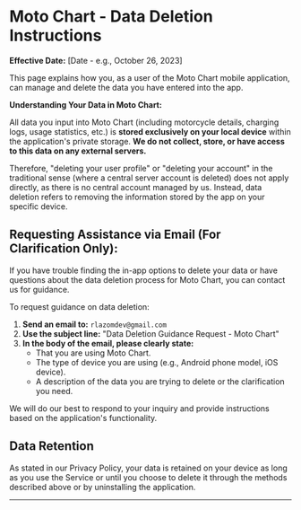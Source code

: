 # Moto Chart - Data Deletion Instructions

**Effective Date:** [Date - e.g., October 26, 2023]

This page explains how you, as a user of the Moto Chart mobile application, can manage and delete the data you have entered into the app.

**Understanding Your Data in Moto Chart:**

All data you input into Moto Chart (including motorcycle details, charging logs, usage statistics, etc.) is **stored exclusively on your local device** within the application's private storage. **We do not collect, store, or have access to this data on any external servers.**

Therefore, "deleting your user profile" or "deleting your account" in the traditional sense (where a central server account is deleted) does not apply directly, as there is no central account managed by us. Instead, data deletion refers to removing the information stored by the app on your specific device.

## Requesting Assistance via Email (For Clarification Only):

If you have trouble finding the in-app options to delete your data or have questions about the data deletion process for Moto Chart, you can contact us for guidance.

To request guidance on data deletion:

1.  **Send an email to:** `rlazomdev@gmail.com`
2.  **Use the subject line:** "Data Deletion Guidance Request - Moto Chart"
3.  **In the body of the email, please clearly state:**
    *   That you are using Moto Chart.
    *   The type of device you are using (e.g., Android phone model, iOS device).
    *   A description of the data you are trying to delete or the clarification you need.

We will do our best to respond to your inquiry and provide instructions based on the application's functionality.

## Data Retention

As stated in our Privacy Policy, your data is retained on your device as long as you use the Service or until you choose to delete it through the methods described above or by uninstalling the application.

---
